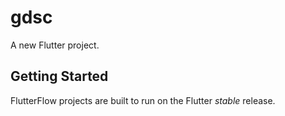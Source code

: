 # gdsc

A new Flutter project.

## Getting Started

FlutterFlow projects are built to run on the Flutter _stable_ release.
